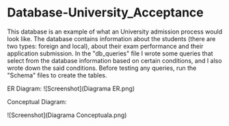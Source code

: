 # Database-University_Acceptance
This database is an example of what an University admission process would look like. The database contains information about the students (there are two types: foreign and local), 
about their exam performance and their application submission. In the "db_queries" file I wrote some queries that select from the database information based on certain conditions, and I also wrote down the said conditions. Before testing any queries, run the "Schema" files to create the tables.

ER Diagram:
![Screenshot](Diagrama ER.png)

Conceptual Diagram:

![Screenshot](Diagrama Conceptuala.png)

